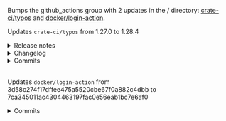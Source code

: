 Bumps the github_actions group with 2 updates in the / directory: [crate-ci/typos](https://github.com/crate-ci/typos) and [docker/login-action](https://github.com/docker/login-action).

Updates `crate-ci/typos` from 1.27.0 to 1.28.4
<details>
<summary>Release notes</summary>
<p><em>Sourced from <a href="https://github.com/crate-ci/typos/releases">crate-ci/typos's releases</a>.</em></p>
<blockquote>
<h2>v1.28.4</h2>
<h2>[1.28.4] - 2024-12-16</h2>
<h3>Features</h3>
<ul>
<li><code>--format sarif</code> support</li>
</ul>
<h2>v1.28.3</h2>
<h2>[1.28.3] - 2024-12-12</h2>
<h3>Fixes</h3>
<ul>
<li>Correct <code>imlementations</code>, <code>includs</code>, <code>qurorum</code>, <code>transatctions</code>, <code>trasnactions</code>, <code>validasted</code>, <code>vview</code></li>
</ul>
<h2>v1.28.2</h2>
<h2>[1.28.2] - 2024-12-02</h2>
<h3>Fixes</h3>
<ul>
<li>Don't correct <code>parametrize</code> variants</li>
</ul>
<h2>v1.28.1</h2>
<h2>[1.28.1] - 2024-11-26</h2>
<h3>Fixes</h3>
<ul>
<li>Add back in <code>lock</code> file types accidentally removed in 1.28 (<code>go.sum</code>, <code>requirements.txt</code>)</li>
</ul>
<h2>v1.28.0</h2>
<h2>[1.28.0] - 2024-11-25</h2>
<h3>Features</h3>
<ul>
<li>Updated the dictionary with the <a href="https://redirect.github.com/crate-ci/typos/issues/1139">November 2024</a> changes</li>
<li>Add many new types and file extensions to the <code>--type-list</code>, including ada, alire, bat, candid, carp, cml, devicetree, dita, dockercompose, grpbuild, graphql, hare, lean, meson, prolog, raku, reasonml, rescript, solidity, svelte, usd, v, wgsl</li>
</ul>
<h2>v1.27.3</h2>
<h2>[1.27.3] - 2024-11-08</h2>
<h3>Fixes</h3>
<ul>
<li>Don't correct <code>alloced</code></li>
<li>Don't correct <code>registor</code>, a more domain specific variant of <code>register</code></li>
</ul>
<h2>v1.27.2</h2>
<h2>[1.27.2] - 2024-11-06</h2>
<h3>Fixes</h3>
<ul>
<li>Correct <code>fand</code></li>
</ul>
<!-- raw HTML omitted -->
</blockquote>
<p>... (truncated)</p>
</details>
<details>
<summary>Changelog</summary>
<p><em>Sourced from <a href="https://github.com/crate-ci/typos/blob/master/CHANGELOG.md">crate-ci/typos's changelog</a>.</em></p>
<blockquote>
<h1>Change Log</h1>
<p>All notable changes to this project will be documented in this file.</p>
<p>The format is based on <a href="http://keepachangelog.com/">Keep a Changelog</a>
and this project adheres to <a href="http://semver.org/">Semantic Versioning</a>.</p>
<!-- raw HTML omitted -->
<h2>[Unreleased] - ReleaseDate</h2>
<h2>[1.28.4] - 2024-12-16</h2>
<h3>Features</h3>
<ul>
<li><code>--format sarif</code> support</li>
</ul>
<h2>[1.28.3] - 2024-12-12</h2>
<h3>Fixes</h3>
<ul>
<li>Correct <code>imlementations</code>, <code>includs</code>, <code>qurorum</code>, <code>transatctions</code>, <code>trasnactions</code>, <code>validasted</code>, <code>vview</code></li>
</ul>
<h2>[1.28.2] - 2024-12-02</h2>
<h3>Fixes</h3>
<ul>
<li>Don't correct <code>parametrize</code> variants</li>
</ul>
<h2>[1.28.1] - 2024-11-26</h2>
<h3>Fixes</h3>
<ul>
<li>Add back in <code>lock</code> file types accidentally removed in 1.28 (<code>go.sum</code>, <code>requirements.txt</code>)</li>
</ul>
<h2>[1.28.0] - 2024-11-25</h2>
<h3>Features</h3>
<ul>
<li>Updated the dictionary with the <a href="https://redirect.github.com/crate-ci/typos/issues/1139">November 2024</a> changes</li>
<li>Add many new types and file extensions to the <code>--type-list</code>, including ada, alire, bat, candid, carp, cml, devicetree, dita, dockercompose, grpbuild, graphql, hare, lean, meson, prolog, raku, reasonml, rescript, solidity, svelte, usd, v, wgsl</li>
</ul>
<h2>[1.27.3] - 2024-11-08</h2>
<h3>Fixes</h3>
<ul>
<li>Don't correct <code>alloced</code></li>
<li>Don't correct <code>requestor</code>, a more domain specific variant of <code>requester</code></li>
</ul>
<h2>[1.27.2] - 2024-11-06</h2>
<h3>Fixes</h3>
<!-- raw HTML omitted -->
</blockquote>
<p>... (truncated)</p>
</details>
<details>
<summary>Commits</summary>
<ul>
<li><a href="https://github.com/crate-ci/typos/commit/9d890159570d5018df91fedfa40b4730cd4a81b1"><code>9d89015</code></a> chore: Release</li>
<li><a href="https://github.com/crate-ci/typos/commit/6b24563a993736342606b02dc6f98c7d86197fac"><code>6b24563</code></a> chore: Release</li>
<li><a href="https://github.com/crate-ci/typos/commit/bd0a2769ae8d608b6e8152aff91e91d7d2aad0f3"><code>bd0a276</code></a> docs: Update changelog</li>
<li><a href="https://github.com/crate-ci/typos/commit/370109dd4d88cfe9d647eb6cc9ed23e64cc75f8a"><code>370109d</code></a> Merge pull request <a href="https://redirect.github.com/crate-ci/typos/issues/1047">#1047</a> from Zxilly/sarif</li>
<li><a href="https://github.com/crate-ci/typos/commit/63908449a70239a7719ed21f1caaca964c001470"><code>6390844</code></a> feat: Implement sarif format reporter</li>
<li><a href="https://github.com/crate-ci/typos/commit/32b96444b9239039a8977dc5fc82e46732b77844"><code>32b9644</code></a> Merge pull request <a href="https://redirect.github.com/crate-ci/typos/issues/1169">#1169</a> from klensy/deps</li>
<li><a href="https://github.com/crate-ci/typos/commit/720258f60bee6e05a3307b2ef7e7574d9d19f2d9"><code>720258f</code></a> Merge pull request <a href="https://redirect.github.com/crate-ci/typos/issues/1176">#1176</a> from Ghaniyyat05/master</li>
<li><a href="https://github.com/crate-ci/typos/commit/a42904ad6e5d5533d2dc478538bf379b0189d20a"><code>a42904a</code></a> Update README.md</li>
<li><a href="https://github.com/crate-ci/typos/commit/d1c850b2b5d502763520c25fb4a6a1128ad99bd9"><code>d1c850b</code></a> chore: Release</li>
<li><a href="https://github.com/crate-ci/typos/commit/a491fd56c00b86bed2e822c3fbe3bb4b8f5baca3"><code>a491fd5</code></a> chore: Release</li>
<li>Additional commits viewable in <a href="https://github.com/crate-ci/typos/compare/d01f29c66d1bf1a08730750f61d86c210b0d039d...9d890159570d5018df91fedfa40b4730cd4a81b1">compare view</a></li>
</ul>
</details>
<br />

Updates `docker/login-action` from 3d58c274f17dffee475a5520cbe67f0a882c4dbb to 7ca345011ac4304463197fac0e56eab1bc7e6af0
<details>
<summary>Commits</summary>
<ul>
<li><a href="https://github.com/docker/login-action/commit/7ca345011ac4304463197fac0e56eab1bc7e6af0"><code>7ca3450</code></a> Merge pull request <a href="https://redirect.github.com/docker/login-action/issues/806">#806</a> from docker/dependabot/npm_and_yarn/docker/actions-to...</li>
<li><a href="https://github.com/docker/login-action/commit/02b671aa021b56f85fa4db2ff82a4de17fe322aa"><code>02b671a</code></a> build(deps): bump <code>@​docker/actions-toolkit</code> from 0.40.0 to 0.42.0</li>
<li><a href="https://github.com/docker/login-action/commit/06895751d15a223ec091bea144ad5c7f50d228d0"><code>0689575</code></a> Merge pull request <a href="https://redirect.github.com/docker/login-action/issues/800">#800</a> from crazy-max/publish-immutable-action</li>
<li><a href="https://github.com/docker/login-action/commit/02c9ff3be2fc1b56f9ab4494083e97e918fa8089"><code>02c9ff3</code></a> ci: publish as immutable action workflow</li>
<li><a href="https://github.com/docker/login-action/commit/5d8785b43a795ee002a17dbf1a2235dc1997224b"><code>5d8785b</code></a> Merge pull request <a href="https://redirect.github.com/docker/login-action/issues/801">#801</a> from docker/dependabot/npm_and_yarn/docker/actions-to...</li>
<li><a href="https://github.com/docker/login-action/commit/7a65d3de5dd5fe5ce541c7f166bc0baae6bb2c7a"><code>7a65d3d</code></a> chore: update generated content</li>
<li><a href="https://github.com/docker/login-action/commit/bd2f40996ac4b7326bbbfa95159b8445646ba927"><code>bd2f409</code></a> build(deps): bump <code>@​docker/actions-toolkit</code> from 0.35.0 to 0.40.0</li>
<li><a href="https://github.com/docker/login-action/commit/9fd0581bf02af9b3a0410347705ef9c24018739b"><code>9fd0581</code></a> Merge pull request <a href="https://redirect.github.com/docker/login-action/issues/791">#791</a> from docker/dependabot/npm_and_yarn/actions/core-1.11.1</li>
<li><a href="https://github.com/docker/login-action/commit/eefb7e8744995e77000627dde1a77eeb57c46eda"><code>eefb7e8</code></a> chore: update generated content</li>
<li><a href="https://github.com/docker/login-action/commit/cb13d66af03ce915a78ee6be60c5d85e3d9afc80"><code>cb13d66</code></a> build(deps): bump <code>@​actions/core</code> from 1.10.1 to 1.11.1</li>
<li>Additional commits viewable in <a href="https://github.com/docker/login-action/compare/3d58c274f17dffee475a5520cbe67f0a882c4dbb...7ca345011ac4304463197fac0e56eab1bc7e6af0">compare view</a></li>
</ul>
</details>
<br />
